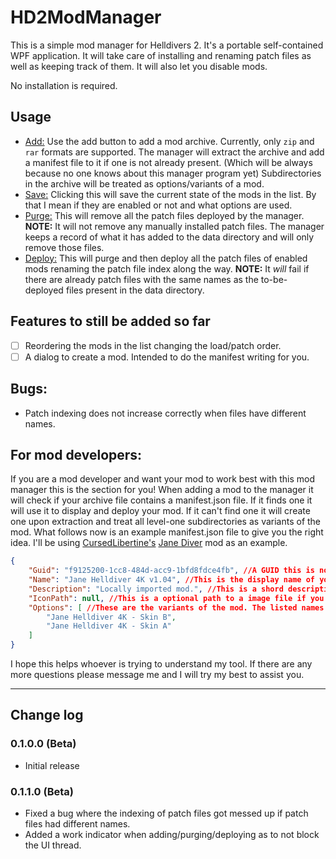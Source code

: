 ﻿# HD2ModManager
This is a simple mod manager for Helldivers 2.
It's a portable self-contained WPF application. It will take care of installing and renaming patch files as well as keeping track of them. It will also let you disable mods.

No installation is required.

## Usage
- <u>Add:</u> Use the add button to add a mod archive. Currently, only `zip` and `rar` formats are supported. The manager will extract the archive and add a manifest file to it if one is not already present. (Which will be always because no one knows about this manager program yet) Subdirectories in the archive will be treated as options/variants of a mod.
- <u>Save:</u> Clicking this will save the current state of the mods in the list. By that I mean if they are enabled or not and what options are used.
- <u>Purge:</u> This will remove all the patch files deployed by the manager. **NOTE:** It will not remove any manually installed patch files. The manager keeps a record of what it has added to the data directory and will only remove those files.
- <u>Deploy:</u> This will purge and then deploy all the patch files of enabled mods renaming the patch file index along the way. **NOTE:** It *will* fail if there are already patch files with the same names as the to-be-deployed files present in the data directory.

## Features to still be added so far
- [ ] Reordering the mods in the list changing the load/patch order.
- [ ] A dialog to create a mod. Intended to do the manifest writing for you.

## Bugs:
- Patch indexing does not increase correctly when files have different names.

## For mod developers:
If you are a mod developer and want your mod to work best with this mod manager this is the section for you!
When adding a mod to the manager it will check if your archive file contains a manifest.json file. If it finds one it will use it to display and deploy your mod. If it can't find one it will create one upon extraction and treat all level-one subdirectories as variants of the mod.
What follows now is an example manifest.json file to give you the right idea. I'll be using [CursedLibertine's](https://next.nexusmods.com/profile/CursedLibertine/about-me) [Jane Diver](https://www.nexusmods.com/helldivers2/mods/69) mod as an example.
```json
﻿{
    "Guid": "f9125200-1cc8-484d-acc9-1bfd8fdce4fb", //A GUID this is nothing visible but must be uniqe. The manager uses it to identify your mod.
    "Name": "Jane Helldiver 4K v1.04", //This is the display name of your mod.
    "Description": "Locally imported mod.", //This is a shord description of your mod.
    "IconPath": null, //This is a optional path to a image file if you want your mod to have a icon in the manager.
    "Options": [ //These are the variants of the mod. The listed names must be the exact same as the sub directories in your archive.
        "Jane Helldiver 4K - Skin B",
        "Jane Helldiver 4K - Skin A"
    ]
}
```
I hope this helps whoever is trying to understand my tool.
If there are any more questions please message me and I will try my best to assist you.

---
## Change log

### 0.1.0.0 (Beta)
- Initial release

### 0.1.1.0 (Beta)
- Fixed a bug where the indexing of patch files got messed up if patch files had different names.
- Added a work indicator when adding/purging/deploying as to not block the UI thread.
